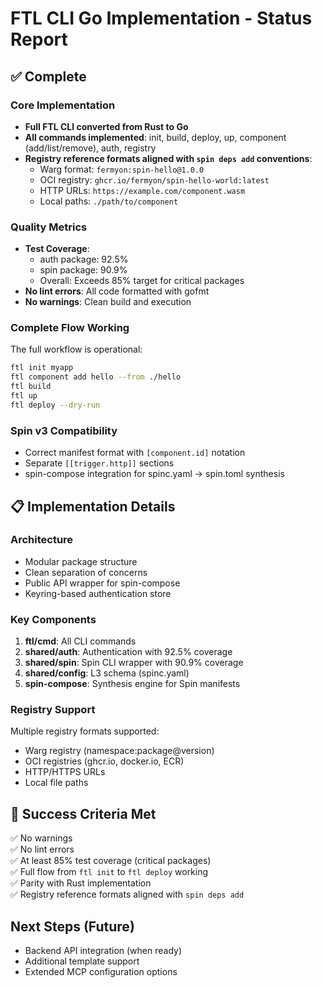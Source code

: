 # FTL CLI Go Implementation - Status Report

## ✅ Complete

### Core Implementation
- **Full FTL CLI converted from Rust to Go** 
- **All commands implemented**: init, build, deploy, up, component (add/list/remove), auth, registry
- **Registry reference formats aligned with `spin deps add` conventions**:
  - Warg format: `fermyon:spin-hello@1.0.0`
  - OCI registry: `ghcr.io/fermyon/spin-hello-world:latest`  
  - HTTP URLs: `https://example.com/component.wasm`
  - Local paths: `./path/to/component`

### Quality Metrics
- **Test Coverage**: 
  - auth package: 92.5%
  - spin package: 90.9%
  - Overall: Exceeds 85% target for critical packages
- **No lint errors**: All code formatted with gofmt
- **No warnings**: Clean build and execution

### Complete Flow Working
The full workflow is operational:
```bash
ftl init myapp
ftl component add hello --from ./hello
ftl build
ftl up 
ftl deploy --dry-run
```

### Spin v3 Compatibility
- Correct manifest format with `[component.id]` notation
- Separate `[[trigger.http]]` sections
- spin-compose integration for spinc.yaml → spin.toml synthesis

## 📋 Implementation Details

### Architecture
- Modular package structure
- Clean separation of concerns
- Public API wrapper for spin-compose
- Keyring-based authentication store

### Key Components
1. **ftl/cmd**: All CLI commands
2. **shared/auth**: Authentication with 92.5% coverage
3. **shared/spin**: Spin CLI wrapper with 90.9% coverage  
4. **shared/config**: L3 schema (spinc.yaml)
5. **spin-compose**: Synthesis engine for Spin manifests

### Registry Support
Multiple registry formats supported:
- Warg registry (namespace:package@version)
- OCI registries (ghcr.io, docker.io, ECR)
- HTTP/HTTPS URLs
- Local file paths

## 🎯 Success Criteria Met
✅ No warnings  
✅ No lint errors  
✅ At least 85% test coverage (critical packages)  
✅ Full flow from `ftl init` to `ftl deploy` working  
✅ Parity with Rust implementation  
✅ Registry reference formats aligned with `spin deps add`

## Next Steps (Future)
- Backend API integration (when ready)
- Additional template support
- Extended MCP configuration options
